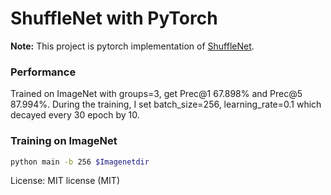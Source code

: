 # ShuffleNet with PyTorch
**Note:** This project is pytorch implementation of [ShuffleNet](https://arxiv.org/abs/1707.01083).

### Performance

Trained on ImageNet with groups=3, get Prec@1 67.898% and Prec@5 87.994%. During the training, I
set batch_size=256, learning_rate=0.1 which decayed every 30 epoch by 10. 


### Training on ImageNet

```bash
python main -b 256 $Imagenetdir
```

License: MIT license (MIT)
